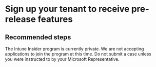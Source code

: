 <properties
	pageTitle="Intune Insider - Sign up your tenant to receive pre-release features"
	description="Intune Insider - Sign up your tenant to receive pre-release features"
	service="microsoft.intune"
	resource="intune"
	authors="mackie1604"
	displayOrder=""
	selfHelpType="generic"
	supportTopicIds="32582824"
	resourceTags=""
	productPesIds="15584"
	cloudEnvironments="public"
	articleId="6e8dd6ad-738e-433f-a235-3eb2c2b1e51c"
	ownershipId="ASEP_ContentService_Placeholder"
/>

# Sign up your tenant to receive pre-release features

## **Recommended steps**

The Intune Insider program is currently private.  We are not accepting applications to join the program at this time.  Do not submit a case unless you were instructed to by your Microsoft Representative.<br>
